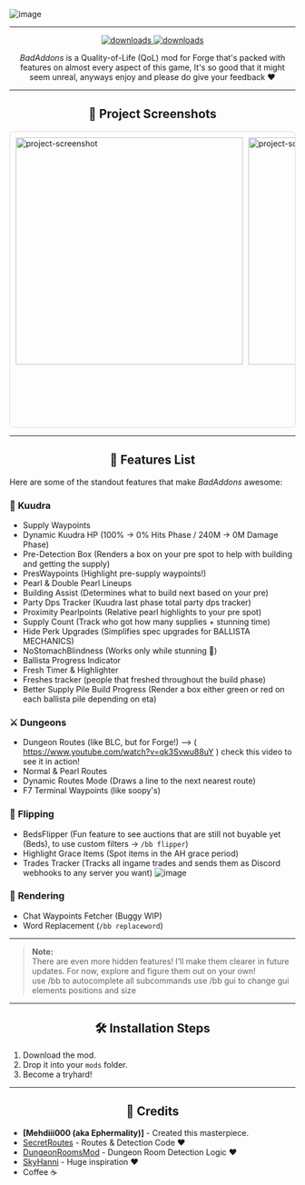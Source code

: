 ![image](https://github.com/user-attachments/assets/2b936ede-4489-4571-b077-34fdfeb51790)


***
<p align="center">
  <a href="https://github.com/mehdii000/BadAddons/releases" target="_blank">
    <img alt="downloads" src="https://img.shields.io/github/v/release/mehdii000/BadAddons?color=4166f5&style=flat-square" />
  </a>
  <a href="https://github.com/mehdii000/BadAddons/releases" target="_blank">
    <img alt="downloads" src="https://img.shields.io/github/downloads/mehdii000/BadAddons/total?color=4166f5&style=flat-square" />
  </a>
</p>

<p align="center" id="description"><em>BadAddons</em> is a Quality-of-Life (QoL) mod for Forge that's packed with features on almost every aspect of this game, It's so good that it might seem unreal, anyways enjoy and please do give your feedback ❤️</p>

---

<h2 align="center">📸 Project Screenshots</h2>

<div style="display: flex; overflow-x: auto; gap: 10px; padding: 10px; border: 1px solid #ddd; border-radius: 8px;">
  <img src="https://cdn.discordapp.com/attachments/1289199463658950851/1290277934489276426/image.png?ex=66fbe077&amp;is=66fa8ef7&amp;hm=26ac89cd7f1b606583d5796fb9d638170e0be7b33f7cb7e89c5f6bb2d9ba6938&amp;" alt="project-screenshot" width="400" >
  <img src="https://cdn.discordapp.com/attachments/1289199463658950851/1290270464878444586/image.png?ex=66fbd982&amp;is=66fa8802&amp;hm=a93eb4c59096da0987eaa3b3a1bbcccc4bbed9b03ac5837f1c1d73ad8cc20087&amp;" alt="project-screenshot" width="400" >
  <img src="https://cdn.discordapp.com/attachments/1066690788622356580/1310000830925246605/2024-11-23_19.14.49.png?ex=6743a0d8&is=67424f58&hm=0e4340b2e436f0fbb7fe5d8b13d27ebabcc7628769484498b989e0c954539fb6&" alt="project-screenshot" width="500" >
  <img src="https://cdn.discordapp.com/attachments/1275124186293207060/1310004171168153630/2024-10-16_23.22.45.png?ex=6743a3f5&is=67425275&hm=a24938eea8988fe5716e3a2d253c9906c0c88ece096a5e36d9c6d1d53a607afe&" alt="project-screenshot" width="500" >
  <img src="https://cdn.discordapp.com/attachments/1289199463658950851/1290269886462955530/image.png?ex=66fbd8f8&amp;is=66fa8778&amp;hm=dda7b90cbe62b45ef9cadb726f72e02774ad83a6104c71005d04328733e59faa&amp;" alt="project-screenshot" width="400" >
</div>

---

<h2 align="center">🧐 Features List</h2>

<p>Here are some of the standout features that make <em>BadAddons</em> awesome:</p>

### 🌋 **Kuudra**
- Supply Waypoints
- Dynamic Kuudra HP (100% -> 0% Hits Phase / 240M -> 0M Damage Phase)
- Pre-Detection Box (Renders a box on your pre spot to help with building and getting the supply)  
- PresWaypoints (Highlight pre-supply waypoints!)
- Pearl & Double Pearl Lineups
- Building Assist (Determines what to build next based on your pre)
- Party Dps Tracker (Kuudra last phase total party dps tracker)
- Proximity Pearlpoints (Relative pearl highlights to your pre spot)  
- Supply Count (Track who got how many supplies + stunning time)  
- Hide Perk Upgrades (Simplifies spec upgrades for BALLISTA MECHANICS)  
- NoStomachBlindness (Works only while stunning 👀)  
- Ballista Progress Indicator  
- Fresh Timer & Highlighter
- Freshes tracker (people that freshed throughout the build phase)
- Better Supply Pile Build Progress (Render a box either green or red on each ballista pile depending on eta)

### ⚔️ **Dungeons**
- Dungeon Routes (like BLC, but for Forge!)
  --> ( https://www.youtube.com/watch?v=qk3Svwu88uY ) check this video to see it in action!
- Normal & Pearl Routes  
- Dynamic Routes Mode (Draws a line to the next nearest route)  
- F7 Terminal Waypoints (like soopy's)

### 💸 **Flipping**
- BedsFlipper (Fun feature to see auctions that are still not buyable yet (Beds), to use custom filters -> `/bb flipper`)  
- Highlight Grace Items (Spot items in the AH grace period)  
- Trades Tracker (Tracks all ingame trades and sends them as Discord webhooks to any server you want)
![image](https://github.com/user-attachments/assets/2af366ec-6a50-4c18-9ae7-c97ada15a0b9)
  
### 🔎 **Rendering**
- Chat Waypoints Fetcher  (Buggy WIP)
- Word Replacement (`/bb replaceword`)  

---

> **Note:**  
> There are even more hidden features! I’ll make them clearer in future updates. For now, explore and figure them out on your own!  
> use /bb <TAB> to autocomplete all subcommands
> use /bb gui to change gui elements positions and size
---

<h2 align="center">🛠️ Installation Steps</h2>

1. Download the mod.  
2. Drop it into your `mods` folder.  
3. Become a tryhard!

---

<h2 align="center">🤝 Credits</h2>

- **[Mehdiii000 (aka Ephermality)]** - Created this masterpiece.  
- [SecretRoutes](https://github.com/yourboykyle/SecretRoutes) - Routes & Detection Code ❤️  
- [DungeonRoomsMod](https://github.com/Quantizr/DungeonRoomsMod) - Dungeon Room Detection Logic ❤️  
- [SkyHanni](https://github.com/hannibal002/SkyHanni) - Huge inspiration ❤️  
- Coffee ☕  
